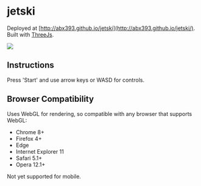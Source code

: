 # jetski
Deployed at [http://abx393.github.io/jetski](http://abx393.github.io/jetski/).
Built with [ThreeJs](https://github.com/mrdoob/three.js/).

![](images/Animation.gif)

## Instructions

Press 'Start' and use arrow keys or WASD for controls.

## Browser Compatibility
Uses WebGL for rendering, so compatible with any browser that supports WebGL:
* Chrome 8+
* Firefox 4+
* Edge
* Internet Explorer 11
* Safari 5.1+
* Opera 12.1+

Not yet supported for mobile.
